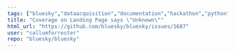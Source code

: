 ```yaml
---
tags: ["bluesky","dataacquisition","documentation","hackathon","python"]
title: "Coverage on Landing Page says \"Unknown\""
html_url: "https://github.com/bluesky/bluesky/issues/1687"
user: "callumforrester"
repo: "bluesky/bluesky"
---
```


